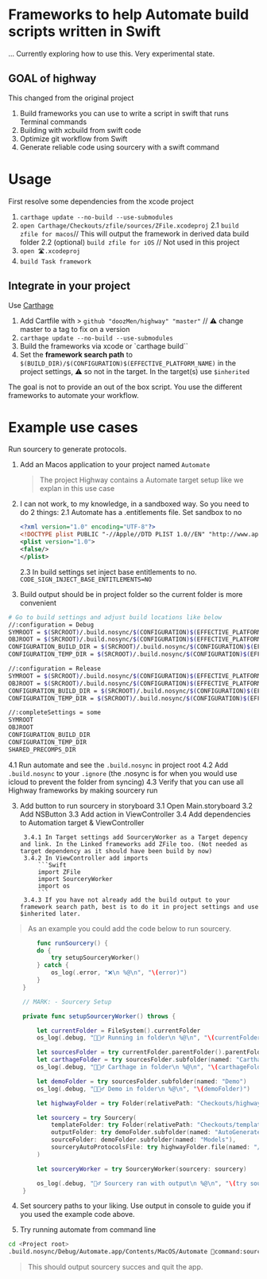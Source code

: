 # Frameworks to help Automate build scripts written in Swift

... Currently exploring how to use this. Very experimental state.

## GOAL of highway

This changed from the original project

1. Build frameworks you can use to write a script in swift that runs Terminal commands
2. Building with xcbuild from swift code
3. Optimize git workflow from Swift
4. Generate reliable code using sourcery with a swift command


# Usage

First resolve some dependencies from the xcode project

1. `carthage update --no-build --use-submodules`
2. `open Carthage/Checkouts/zfile/sources/ZFile.xcodeproj`
	2.1 `build zfile for macos`// This will output the framework in derived data build folder
	2.2 (optional) `build zfile for iOS` // Not used in this project
3. `open 🛣.xcodeproj`
4. `build Task framework`

## Integrate in your project

Use [Carthage](https://www.github.com/Carthage/Carthage)

1. Add Cartfile with > `github "doozMen/highway" "master"` // ⚠️ change master to a tag to fix on a version
2. `carthage update --no-build --use-submodules`
3. Build the frameworks via xcode or `carthage build``
4. Set the **framework search path** to `$(BUILD_DIR)/$(CONFIGURATION)$(EFFECTIVE_PLATFORM_NAME)` in the project settings, ⚠️ so not in the target. In the target(s) use `$inherited`

The goal is not to provide an out of the box script. You use the different frameworks to automate your workflow.

# Example use cases

Run sourcery to generate protocols.

1. Add an Macos application to your project named `Automate`
    > The project Highway contains a Automate target setup like we explan in this use case

2.  I can not work, to my knowledge, in a sandboxed way. So you need to do 2 things:
    2.1 Automate has a .entitlements file. Set sandbox to no
    ```xml
    <?xml version="1.0" encoding="UTF-8"?>
    <!DOCTYPE plist PUBLIC "-//Apple//DTD PLIST 1.0//EN" "http://www.apple.com/DTDs/PropertyList-1.0.dtd">
    <plist version="1.0">
    <false/>
    </plist>
    ```
    2.3 In build settings set inject base entitlements to no. `CODE_SIGN_INJECT_BASE_ENTITLEMENTS=NO`
4. Build output should be in project folder so the current folder is more convenient
```bash
# Go to build settings and adjust build locations like below
//:configuration = Debug
SYMROOT = $(SRCROOT)/.build.nosync/$(CONFIGURATION)$(EFFECTIVE_PLATFORM_NAME)
OBJROOT = $(SRCROOT)/.build.nosync/$(CONFIGURATION)$(EFFECTIVE_PLATFORM_NAME)
CONFIGURATION_BUILD_DIR = $(SRCROOT)/.build.nosync/$(CONFIGURATION)$(EFFECTIVE_PLATFORM_NAME)
CONFIGURATION_TEMP_DIR = $(SRCROOT)/.build.nosync/$(CONFIGURATION)$(EFFECTIVE_PLATFORM_NAME)

//:configuration = Release
SYMROOT = $(SRCROOT)/.build.nosync/$(CONFIGURATION)$(EFFECTIVE_PLATFORM_NAME)
OBJROOT = $(SRCROOT)/.build.nosync/$(CONFIGURATION)$(EFFECTIVE_PLATFORM_NAME)
CONFIGURATION_BUILD_DIR = $(SRCROOT)/.build.nosync/$(CONFIGURATION)$(EFFECTIVE_PLATFORM_NAME)
CONFIGURATION_TEMP_DIR = $(SRCROOT)/.build.nosync/$(CONFIGURATION)$(EFFECTIVE_PLATFORM_NAME)

//:completeSettings = some
SYMROOT
OBJROOT
CONFIGURATION_BUILD_DIR
CONFIGURATION_TEMP_DIR
SHARED_PRECOMPS_DIR

```
4.1 Run automate and see the `.build.nosync` in project root
4.2 Add `.build.nosync` to your `.ignore` (the .nosync is for when you would use icloud to prevent the folder from syncing)
4.3 Verify that you can use all Highway frameworks by making sourcery run

3. Add button to run sourcery in storyboard
	3.1 Open Main.storyboard
	3.2 Add NSButton
	3.3 Add action in ViewController
	3.4 Add dependencies to Automation target & ViewController

		3.4.1 In Target settings add SourceryWorker as a Target depency and link. In the Linked frameworks add ZFile too. (Not needed as target dependency as it should have been build by now)
		3.4.2 In ViewController add imports
			```Swift
			import ZFile
			import SourceryWorker
			import os
			```
		3.4.3 If you have not already add the build output to your framework search path, best is to do it in project settings and use $inherited later.
> As an example you could add the code below to run sourcery.

```Swift
 		func runSourcery() {
        do {
            try setupSourceryWorker()
        } catch {
            os_log(.error, "❌\n %@\n", "\(error)")
        }
    }

    // MARK: - Sourcery Setup

    private func setupSourceryWorker() throws {

        let currentFolder = FileSystem().currentFolder
        os_log(.debug, "💁🏻‍♂️ Running in folder\n %@\n", "\(currentFolder)")

        let sourcesFolder = try currentFolder.parentFolder().parentFolder()
        let carthageFolder = try sourcesFolder.subfolder(named: "Carthage")
        os_log(.debug, "💁🏻‍♂️ Carthage in folder\n %@\n", "\(carthageFolder)")

        let demoFolder = try sourcesFolder.subfolder(named: "Demo")
        os_log(.debug, "💁🏻‍♂️ Demo in folder\n %@\n", "\(demoFolder)")

        let highwayFolder = try Folder(relativePath: "Checkouts/highway", to: carthageFolder)

        let sourcery = try Sourcery(
            templateFolder: try Folder(relativePath: "Checkouts/template-sourcery/sources/stencil", to: carthageFolder),
            outputFolder: try demoFolder.subfolder(named: "AutoGeneratedCode"),
            sourceFolder: demoFolder.subfolder(named: "Models"),
            sourceryAutoProtocolsFile: try highwayFolder.file(named: "/Sources/🧙‍♂️/AutoProtocols/SourceryAutoProtocols.swift")
        )

        let sourceryWorker = try SourceryWorker(sourcery: sourcery)

        os_log(.debug, "🧙‍♂️ Sourcery ran with output\n %@\n", "\(try sourceryWorker.attempt().joined(separator: "\n"))")
    }
```
4. Set sourcery paths to your liking. Use output in console to guide you if you used the example code above.

5. Try running automate from command line

```bash
cd <Project root>
.build.nosync/Debug/Automate.app/Contents/MacOS/Automate 🤖command:sourcery
```
> This should output sourcery succes and quit the app. 
